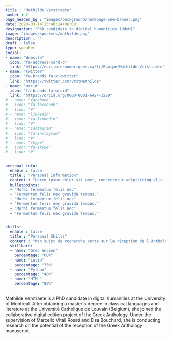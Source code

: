 ```yaml
---
title : "Mathilde Verstraete"
number : 2
page_header_bg : "images/background/homepage-one-banner.png"
date: 2020-03-14T15:40:24+06:00
designation: "PhD candidate in digital humanities (UdeM)"
image: "images/speakers/mathilde.png"
description : ""
draft : false
type: speaker
social:
- name: "Website"
  icon: "fa-address-card-o"
  link: "https://ecrituresnumeriques.ca/fr/Equipe/Mathilde-Verstraete"
- name: "twitter"
  icon: "fa-brands fa-x-twitter"
  link: "https://twitter.com/VrstMathilde"
- name: "orcid"
  icon: "fa-brands fa-orcid"
  link: "https://orcid.org/0000-0001-6424-3229"
# - name: "facebook"
#   icon: "fa-facebook"
#   link: "#"
# - name: "linkedin"
#   icon: "fa-linkedin"
#   link: "#"
# - name: "instagram"
#   icon: "fa-instagram"
#   link: "#"
# - name: "skype"
#   icon: "fa-skype"
#   link: "#"


personal_info:
  enable : false
  title : "Personal Information"
  content : "Lorem ipsum dolor sit amet, consectetur adipisicing elit. Excepturi explicabo suscipit deleniti voluptatum quos nostrum iure doloremque cupiditate voluptatem a enim eaque quod perspiciatis repudiandae, mollitia adipisci ea, quidem eveniet consequatur veniam error. Adipisci, suscipit corporis repellat, soluta vitae deserunt."
  bulletpoints:
  - "Morbi fermentum felis nec"
  - "Fermentum felis nec gravida tempus."
  - "Morbi fermentum felis nec"
  - "Fermentum felis nec gravida tempus."
  - "Morbi fermentum felis nec"
  - "Fermentum felis nec gravida tempus."


skills:
  enable : false
  title : "Personal Skills"
  content : "Mon sujet de recherche porte sur la réception de l'Anthologie Grecque..."
  skillbars:
  - name: "Grec Ancien"
    percentage: "60%"
  - name: "Latin"
    percentage: "75%"
  - name: "Python"
    percentage: "40%"
  - name: "HTML"
    percentage: "80%"
---
```

Mathilde Verstraete is a PhD candidate in digital humanities at the University of Montreal. After obtaining a master's degree in classical languages and literature at the Université Catholique de Louvain (Belgium), she joined the collaborative digital edition project of the Greek Anthology. Under the supervision of Marcello Vitali Rosati and Elsa Bouchard, she is conducting research on the potential of the reception of the Greek Anthology manuscript. 